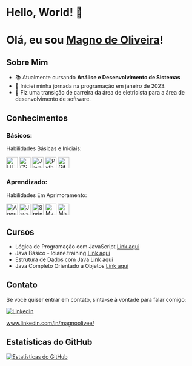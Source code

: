 # Hello, World! 👋
# Olá, eu sou [Magno de Oliveira](https://github.com/magnostudent)!

## Sobre Mim

- 📚 Atualmente cursando **Análise e Desenvolvimento de Sistemas**
- 🌱 Iniciei minha jornada na programação em janeiro de 2023.
- 💼 Fiz uma transição de carreira da área de eletricista para a área de desenvolvimento de software.

## Conhecimentos

### Básicos:
Habilidades Básicas e Iniciais:
<div style="display: inline-block;">
    <!-- HTML -->
    <a href="#"><img src="https://img.shields.io/badge/HTML5-E34F26?style=flat-square&logo=html5&logoColor=white" alt="HTML" style="width: auto; height: 30px;"></a>
    <!-- CSS -->
    <a href="#"><img src="https://img.shields.io/badge/CSS3-1572B6?style=flat-square&logo=css3&logoColor=white" alt="CSS" style="width: auto; height: 30px;"></a>
    <!-- JavaScript -->
    <a href="#"><img src="https://img.shields.io/badge/JavaScript-F7DF1E?style=flat-square&logo=javascript&logoColor=black" alt="JavaScript" style="width: auto; height: 30px;"></a>
    <!-- Python -->
    <a href="#"><img src="https://img.shields.io/badge/Python-3776AB?style=flat-square&logo=python&logoColor=white" alt="Python" style="width: auto; height: 30px;"></a>
    <!-- Git -->
    <a href="#"><img src="https://img.shields.io/badge/Git-F05032?style=flat-square&logo=git&logoColor=white" alt="Git" style="width: auto; height: 30px;"></a>
</div>

### Aprendizado:

Habilidades Em Aprimoramento:

<div style="display: inline-block;">
    <!-- Angular -->
    <a href="#"><img src="https://img.shields.io/badge/Angular-DD0031?style=flat-square&logo=angular&logoColor=white" alt="Angular" style="width: auto; height: 30px;"></a>
    <!-- Java -->
    <a href="#"><img src="https://img.shields.io/badge/Java-007396?style=flat-square&logo=java&logoColor=white" alt="Java" style="width: autopx; height: 30px;"></a>
    <!-- Spring -->
    <a href="#"><img src="https://img.shields.io/badge/Spring-6DB33F?style=flat-square&logo=spring&logoColor=white" alt="Spring" style="width: auto; height: 30px;"></a>
    <!-- MySQL -->
    <a href="#"><img src="https://img.shields.io/badge/MySQL-4479A1?style=flat-square&logo=mysql&logoColor=white" alt="MySQL" style="width: auto; height: 30px;"></a>
    <!-- MongoDB -->
    <a href="#"><img src="https://img.shields.io/badge/MongoDB-47A248?style=flat-square&logo=mongodb&logoColor=white" alt="MongoDB" style="width: auto; height: 30px;"></a>
</div>

## Cursos

- Lógica de Programação com JavaScript  [Link aqui](https://www.dio.me/certificate/CRS58TPQ/share) 
- Java Básico - loiane.training         [Link aqui](https://loiane.training/curso/java-basico)
- Estrutura de Dados com Java           [Link aqui](https://loiane.training/curso/estrutura-de-dados)
- Java Completo Orientado a Objetos     [Link aqui](https://www.udemy.com/course/java-curso-completo/?couponCode=KEEPLEARNING)


## Contato

Se você quiser entrar em contato, sinta-se à vontade para falar comigo:

[![LinkedIn](https://img.shields.io/badge/LinkedIn-0077B5?style=for-the-badge&logo=linkedin&logoColor=white)](https://www.linkedin.com/in/magnoolivee/) 

www.linkedin.com/in/magnoolivee/



## Estatísticas do GitHub

[![Estatísticas do GitHub](https://github-readme-stats.vercel.app/api?username=magnostudent&show_icons=true&theme=radical)](https://github.com/anuraghazra/github-readme-stats)






















  












